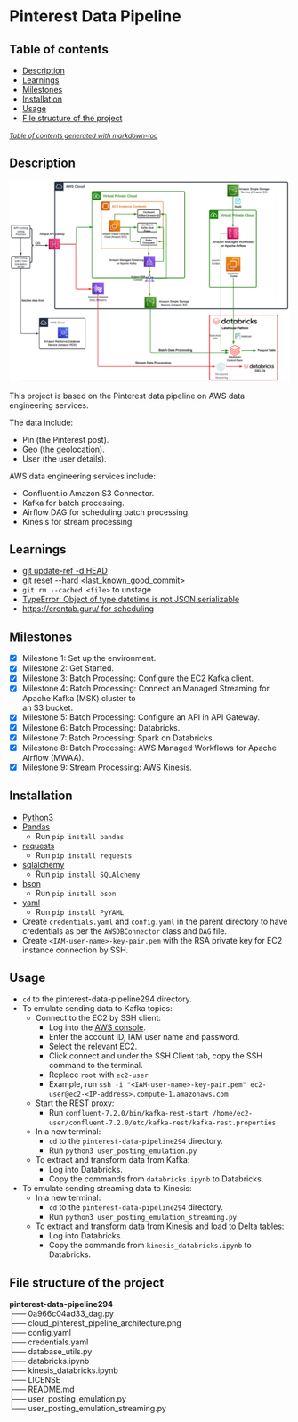 # Pinterest Data Pipeline

## Table of contents

* [Description](#description)
* [Learnings](#learnings)
* [Milestones](#milestones)
* [Installation](#installation)
* [Usage](#usage)
* [File structure of the project](#file-structure-of-the-project)

<small><i><a href='http://ecotrust-canada.github.io/markdown-toc/'>
    Table of contents generated with markdown-toc
</a></i></small>

## Description

![Cloud Pinterest Pipeline Architecture](cloud_pinterest_pipeline_architecture.png)

This project is based on the Pinterest data pipeline on AWS data engineering services.

The data include:
- Pin (the Pinterest post).
- Geo (the geolocation).
- User (the user details).

AWS data engineering services include:
- Confluent.io Amazon S3 Connector.
- Kafka for batch processing.
- Airflow DAG for scheduling batch processing.
- Kinesis for stream processing.

## Learnings

- [git update-ref -d HEAD](https://stackoverflow.com/questions/6632191/how-to-revert-initial-git-commit)
- [git reset --hard <last_known_good_commit>](https://stackoverflow.com/questions/22682870/how-can-i-undo-pushed-commits-using-git)
- `git rm --cached <file>` to unstage
- [TypeError: Object of type datetime is not JSON serializable](https://stackoverflow.com/questions/11875770/how-can-i-overcome-datetime-datetime-not-json-serializable)
- [https://crontab.guru/ for scheduling](https://crontab.guru/)

## Milestones

- [x] Milestone 1: Set up the environment.
- [x] Milestone 2: Get Started.
- [x] Milestone 3: Batch Processing: Configure the EC2 Kafka client.
- [x] Milestone 4: Batch Processing: Connect an Managed Streaming for Apache Kafka (MSK) cluster to  
                                     an S3 bucket.
- [x] Milestone 5: Batch Processing: Configure an API in API Gateway.
- [x] Milestone 6: Batch Processing: Databricks.
- [x] Milestone 7: Batch Processing: Spark on Databricks.
- [x] Milestone 8: Batch Processing: AWS Managed Workflows for Apache Airflow (MWAA).
- [x] Milestone 9: Stream Processing: AWS Kinesis.

## Installation

- [Python3](https://www.python.org/downloads/)
- [Pandas](https://pandas.pydata.org/docs/getting_started/install.html)
    - Run `pip install pandas`
- [requests](https://pypi.org/project/requests/)
    - Run `pip install requests`
- [sqlalchemy](https://pypi.org/project/SQLAlchemy/)
    - Run `pip install SQLAlchemy`
- [bson](https://pypi.org/project/bson/)
    - Run `pip install bson`
- [yaml](https://pypi.org/project/PyYAML/)
    - Run `pip install PyYAML`
- Create `credentials.yaml` and `config.yaml` in the parent directory to have credentials as per the 
`AWSDBConnector` class and `DAG` file.
- Create `<IAM-user-name>-key-pair.pem` with the RSA private key for EC2 instance connection by SSH.

## Usage
- `cd` to the pinterest-data-pipeline294 directory.
- To emulate sending data to Kafka topics:
    - Connect to the EC2 by SSH client:
        - Log into the [AWS console](https://aws.amazon.com/).
        - Enter the account ID, IAM user name and password.
        - Select the relevant EC2.
        - Click connect and under the SSH Client tab, copy the SSH command to the terminal.
        - Replace `root` with `ec2-user`
        - Example, run `ssh -i "<IAM-user-name>-key-pair.pem" ec2-user@ec2-<IP-address>.compute-1.amazonaws.com`
    - Start the REST proxy:
        - Run `confluent-7.2.0/bin/kafka-rest-start /home/ec2-user/confluent-7.2.0/etc/kafka-rest/kafka-rest.properties`
    - In a new terminal:
        - `cd` to the `pinterest-data-pipeline294` directory.
        - Run `python3 user_posting_emulation.py`
    - To extract and transform data from Kafka:
        - Log into Databricks.
        - Copy the commands from `databricks.ipynb` to Databricks.
- To emulate sending streaming data to Kinesis:
    - In a new terminal:
        - `cd` to the `pinterest-data-pipeline294` directory.
        - Run `python3 user_posting_emulation_streaming.py`
    - To extract and transform data from Kinesis and load to Delta tables:
        - Log into Databricks.
        - Copy the commands from `kinesis_databricks.ipynb` to Databricks.

## File structure of the project

**pinterest-data-pipeline294**  
├── 0a966c04ad33_dag.py  
├── cloud_pinterest_pipeline_architecture.png  
├── config.yaml  
├── credentials.yaml  
├── database_utils.py  
├── databricks.ipynb  
├── kinesis_databricks.ipynb  
├── LICENSE  
├── README.md  
├── user_posting_emulation.py  
└── user_posting_emulation_streaming.py  
